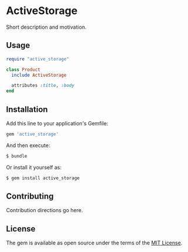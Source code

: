 # ActiveStorage
Short description and motivation.

## Usage
```ruby
require "active_storage"

class Product
  include ActiveStorage

  attributes :title, :body
end
```

## Installation
Add this line to your application's Gemfile:

```ruby
gem 'active_storage'
```

And then execute:
```bash
$ bundle
```

Or install it yourself as:
```bash
$ gem install active_storage
```

## Contributing
Contribution directions go here.

## License
The gem is available as open source under the terms of the [MIT License](http://opensource.org/licenses/MIT).
